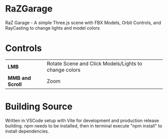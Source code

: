 # RaZGarage
RaZ Garage - A simple Three.js scene with FBX Models, Orbit Controls, and RayCasting to change lights and model colors

# Controls

|  |  |
| ------------- | ------------- |
| <b>LMB</b> | Rotate Scene and Click Models/Lights to change colors|
| <b>MMB and Scroll</b> | Zoom |

# Building Source
Written in VSCode setup with Vite for development and production release building.
npm needs to be installed, then in terminal execute "npm install" to install dependencies.
